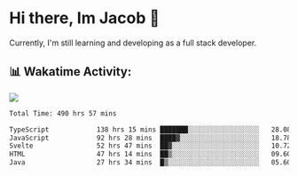 # Hi there, Im Jacob 👋
Currently, I'm still learning and developing as a full stack developer.

## 📊 Wakatime Activity:

![](https://wakatime.com/share/@bfeff6fe-7f39-433c-bc17-53e716b9a274/c1084c79-5b1a-4658-a9e1-8a8ffabbc873.svg)

<!--START_SECTION:waka-->

```txt
Total Time: 490 hrs 57 mins

TypeScript            138 hrs 15 mins ███████░░░░░░░░░░░░░░░░░░   28.08 %
JavaScript            92 hrs 28 mins  ████▓░░░░░░░░░░░░░░░░░░░░   18.78 %
Svelte                52 hrs 47 mins  ██▓░░░░░░░░░░░░░░░░░░░░░░   10.72 %
HTML                  47 hrs 14 mins  ██▒░░░░░░░░░░░░░░░░░░░░░░   09.60 %
Java                  27 hrs 34 mins  █▒░░░░░░░░░░░░░░░░░░░░░░░   05.60 %
```

<!--END_SECTION:waka-->
